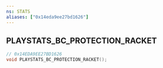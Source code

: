 ```yaml
---
ns: STATS
aliases: ["0x14eda9ee27bd1626"]
---
```

## PLAYSTATS_BC_PROTECTION_RACKET

```c
// 0x14EDA9EE27BD1626
void PLAYSTATS_BC_PROTECTION_RACKET();
```
